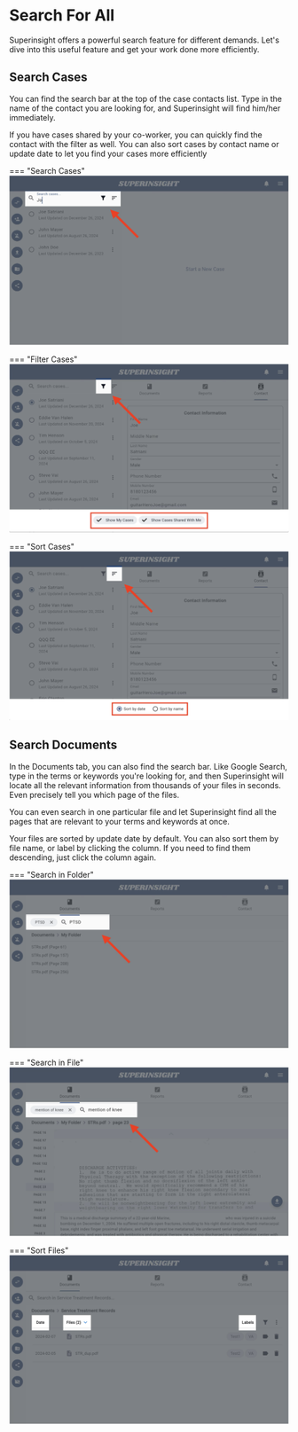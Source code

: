 # Search For All

Superinsight offers a powerful search feature for different demands. Let's dive into this useful feature and get your work done more efficiently.

## Search Cases

You can find the search bar at the top of the case contacts list. Type in the name of the contact you are looking for, and Superinsight will find him/her immediately.

If you have cases shared by your co-worker, you can quickly find the contact with the filter as well. You can also sort cases by contact name or update date to let you find your cases more efficiently

=== "Search Cases"
    ![Search Cases](../assets/images/tutorial/search-cases.png)

=== "Filter Cases"
    ![Filter Cases](../assets/images/tutorial/filter-cases.png)

=== "Sort Cases"
    ![Sort Cases](../assets/images/tutorial/sort-cases.png)

## Search Documents

In the Documents tab, you can also find the search bar. Like Google Search, type in the terms or keywords you're looking for, and then Superinsight will locate all the relevant information from thousands of your files in seconds. Even precisely tell you which page of the files.

You can even search in one particular file and let Superinsight find all the pages that are relevant to your terms and keywords at once.

Your files are sorted by update date by default. You can also sort them by file name, or label by clicking the column. If you need to find them descending, just click the column again.

=== "Search in Folder"
    ![Search in Folder](../assets/images/tutorial/search-docs.png)

=== "Search in File"
    ![Search in File](../assets/images/tutorial/search-file.png)

=== "Sort Files"
    ![Sort Documents](../assets/images/tutorial/sort-docs.png)